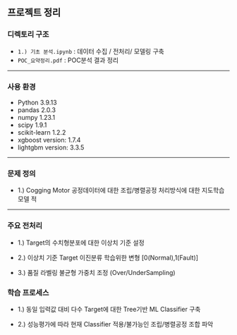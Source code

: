 ## 프로젝트 정리

### 디렉토리 구조
- `1.) 기초 분석.ipynb` : 데이터 수집 / 전처리/ 모델링 구축
- `POC_요약정리.pdf` : POC분석 결과 정리 
---

### 사용 환경
- Python 3.9.13
- pandas 2.0.3
- numpy 1.23.1
- scipy 1.9.1
- scikit-learn 1.2.2
- xgboost version: 1.7.4
- lightgbm version: 3.3.5
---

### 문제 정의

- 1.) Cogging Motor 공정데이터에 대한 조립/병렬공정 처리방식에 대한 지도학습 모델 적
---

### 주요 전처리 
  - 1.) Target의 수치형분포에 대한 이상치 기준 설정  

  - 2.) 이상치 기준 Target 이진분류 학습위한 변형 [0(Normal),1(Fault)]

  - 3.) 품질 라벨링 불균형 가중치 조정 (Over/UnderSampling)

### 학습 프로세스

  - 1.) 동일 입력값 대비 다수 Target에 대한 Tree기반 ML Classifier 구축

  - 2.) 성능평가에 따라 현재 Classifier 적용/불가능인 조립/병렬공정 조합 파악 



